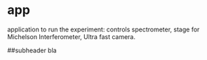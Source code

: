 # app
application to run the experiment: controls spectrometer, stage for Michelson Interferometer, Ultra fast camera.

##subheader
bla